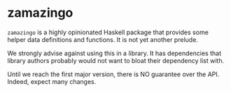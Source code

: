 # zamazingo

`zamazingo` is a highly opinionated Haskell package that provides some
helper data definitions and functions. It is not yet another prelude.

We strongly advise against using this in a library. It has
dependencies that library authors probably would not want to bloat
their dependency list with.

Until we reach the first major version, there is NO guarantee over the
API. Indeed, expect many changes.
